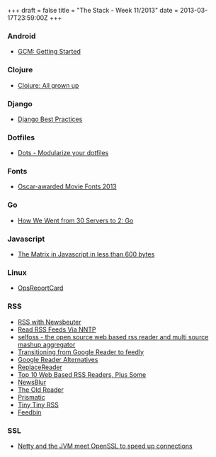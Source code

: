 +++
draft = false
title = "The Stack - Week 11/2013"
date = 2013-03-17T23:59:00Z
+++



### Android

 - [GCM: Getting Started][gcmgettingstartedandroiddevelopers]

[gcmgettingstartedandroiddevelopers]: http://developer.android.com/google/gcm/gs.html


### Clojure

 - [Clojure: All grown up][witioclojureallgrownup]

[witioclojureallgrownup]: http://wit.io/posts/clojure-all-grown-up


### Django

 - [Django Best Practices][djangobestpracticesdjangobestpractices]

[djangobestpracticesdjangobestpractices]: http://lincolnloop.com/django-best-practices/index.html


### Dotfiles

 - [Dots - Modularize your dotfiles][dotsmodularizeyourdotfiles]

[dotsmodularizeyourdotfiles]: https://news.ycombinator.com/item?id=5390382


### Fonts

 - [Oscar-awarded Movie Fonts 2013][oscarawardedmoviefonts2013linotypefontfeature]

[oscarawardedmoviefonts2013linotypefontfeature]: http://www.linotype.com/en/6982/oscarawardedmoviefonts2013.html?PHPSESSID=951d21e93bf0d64e7af399a43725e0b2


### Go

 - [How We Went from 30 Servers to 2: Go][howwewentfrom30serversto2go]

[howwewentfrom30serversto2go]: https://news.ycombinator.com/item?id=5365096


### Javascript

 - [The Matrix in Javascript in less than 600 bytes][thematrixinjavascriptinlessthan600bytes]

[thematrixinjavascriptinlessthan600bytes]: https://news.ycombinator.com/item?id=5388444


### Linux

 - [OpsReportCard][opsreportcard]

[opsreportcard]: http://www.opsreportcard.com/


### RSS

 - [RSS with Newsbeuter][rsswithnewsbeuterarabesque]
 - [Read RSS Feeds Via NNTP][readrssfeedsvianntp]
 - [selfoss - the open source web based rss reader and multi source mashup aggregator][selfosstheopensourcewebbasedrssreaderandmultisourcemashupaggregator]
 - [Transitioning from Google Reader to feedly][transitioningfromgooglereadertofeedlybuildingfeedly]
 - [Google Reader Alternatives][googlereaderalternativesgini]
 - [ReplaceReader][replacereader]
 - [Top 10 Web Based RSS Readers, Plus Some][top10webbasedrssreadersplussome]
 - [NewsBlur][newsblur]
 - [The Old Reader][theoldreader]
 - [Prismatic][prismatic]
 - [Tiny Tiny RSS][wikistarttinytinyrss]
 - [Feedbin][feedbin]

[rsswithnewsbeuterarabesque]: http://blog.sanctum.geek.nz/rss-with-newsbeuter/
[readrssfeedsvianntp]: http://gwene.org/about.php
[selfosstheopensourcewebbasedrssreaderandmultisourcemashupaggregator]: http://selfoss.aditu.de/
[transitioningfromgooglereadertofeedlybuildingfeedly]: http://blog.feedly.com/2013/03/14/google-reader/
[googlereaderalternativesgini]: http://ginicharts.com/google-reader-alternatives
[replacereader]: http://www.replacereader.com/
[top10webbasedrssreadersplussome]: http://web.appstorm.net/roundups/top-10-web-based-rss-readers/
[newsblur]: http://www.newsblur.com/
[theoldreader]: http://theoldreader.com/pages/tour
[prismatic]: http://getprismatic.com/
[wikistarttinytinyrss]: http://tt-rss.org/redmine/projects/tt-rss/wiki
[feedbin]: https://feedbin.me/


### SSL

 - [Netty and the JVM meet OpenSSL to speed up connections][nettythejvmmeetopenssltospeedupconnections]

[nettythejvmmeetopenssltospeedupconnections]: http://5f5.org/ruminations/netty-meets-openssl.html